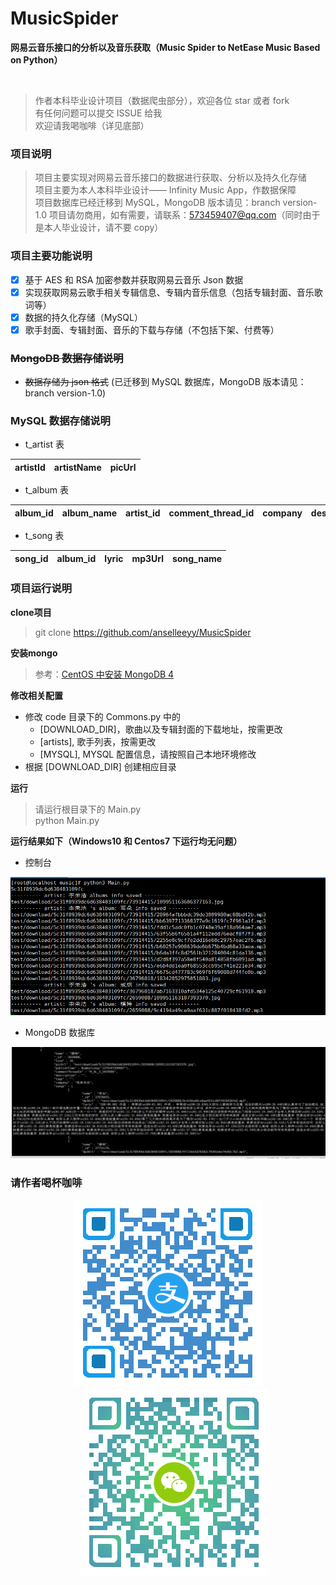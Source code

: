 # MusicSpider

**网易云音乐接口的分析以及音乐获取（Music Spider to NetEase Music Based on Python）**

<p align="center">
    <img src="https://img.shields.io/github/license/mashape/apistatus.svg" alt="" />
    <img src="https://img.shields.io/badge/Author-AnselLee-orange.svg" alt="" style="padding-left: 5px" />
    <img src="https://img.shields.io/badge/version-1.0-brightgreen.svg" alt="" style="padding-left: 5px" />
    <img src="https://img.shields.io/github/stars/anselleeyy/MusicSpider.svg?style=social&label=Stars" alt="" style="padding-left: 5px" />
    <img src="https://img.shields.io/github/forks/anselleeyy/MusicSpider.svg?style=social&label=Fork" alt="" style="padding-left: 5px" />
</p>

> 作者本科毕业设计项目（数据爬虫部分），欢迎各位 star 或者 fork  
> 有任何问题可以提交 ISSUE 给我  
> 欢迎请我喝咖啡（详见底部）

### 项目说明

> 项目主要实现对网易云音乐接口的数据进行获取、分析以及持久化存储  
> 项目主要为本人本科毕业设计—— Infinity Music App，作数据保障  
> 项目数据库已经迁移到 MySQL，MongoDB 版本请见：branch version-1.0
> 项目请勿商用，如有需要，请联系：573459407@qq.com（同时由于是本人毕业设计，请不要 copy）

### 项目主要功能说明

- [X] 基于 AES 和 RSA 加密参数并获取网易云音乐 Json 数据
- [X] 实现获取网易云歌手相关专辑信息、专辑内音乐信息（包括专辑封面、音乐歌词等）
- [X] 数据的持久化存储（MySQL）
- [X] 歌手封面、专辑封面、音乐的下载与存储（不包括下架、付费等）

### ~~MongoDB 数据存储说明~~

- ~~数据存储为 json 格式~~ (已迁移到 MySQL 数据库，MongoDB 版本请见：branch version-1.0)

### MySQL 数据存储说明

- t_artist 表

|artistId|artistName|picUrl
|---|---|---

- t_album 表

album_id|album_name|artist_id|comment_thread_id|company|description|pic_url|publishTime|size|tags
|---|---|---|---|---|---|---|---|---|---

- t_song 表

|song_id|album_id|lyric|mp3Url|song_name
|---|---|---|---|---

### 项目运行说明

**clone项目**

> git clone https://github.com/anselleeyy/MusicSpider

**安装mongo**

> 参考：[CentOS 中安装 MongoDB 4](https://github.com/anselleeyy/MusicSpider/wiki/CentOS-%E4%B8%AD%E5%AE%89%E8%A3%85-MongoDB-4)

**修改相关配置**

- 修改 code 目录下的 Commons.py 中的
    - [DOWNLOAD_DIR]，歌曲以及专辑封面的下载地址，按需更改
    - [artists], 歌手列表，按需更改
    - [MYSQL], MYSQL 配置信息，请按照自己本地环境修改
- 根据 [DOWNLOAD_DIR] 创建相应目录

**运行**

> 请运行根目录下的 Main.py  
> python Main.py

**运行结果如下（Windows10 和 Centos7 下运行均无问题）**

- 控制台

![images/screenshot.png](images/screenshot.png)

- MongoDB 数据库

![images/screenshot2.png](images/screenshot2.png)

### 请作者喝杯咖啡

<p align="center">
    <img src="./images/alipay.png" />
    <img src="./images/wechat.png" style="padding-left: 20px" />
</p>
